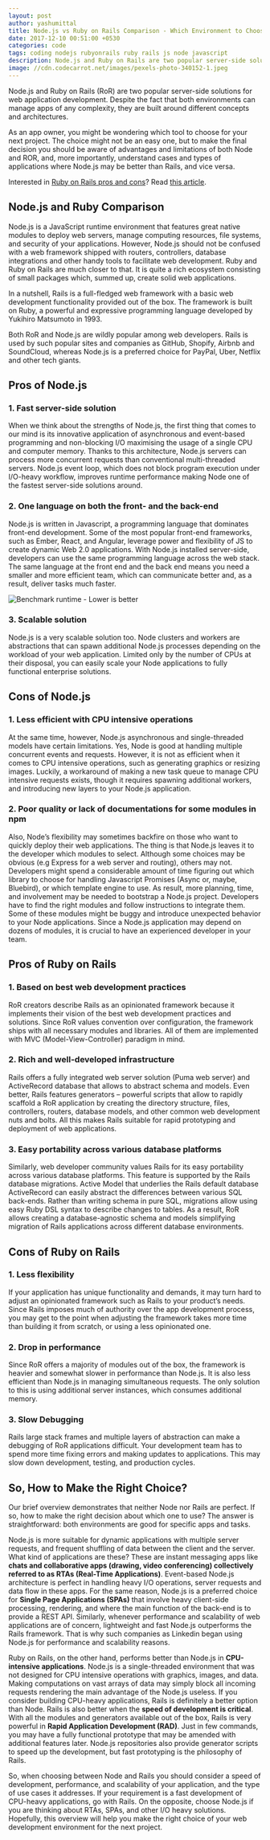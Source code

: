```yaml
---
layout: post
author: yashumittal
title: Node.js vs Ruby on Rails Comparison - Which Environment to Choose for Your Next Project?
date: 2017-12-10 00:51:00 +0530
categories: code
tags: coding nodejs rubyonrails ruby rails js node javascript
description: Node.js and Ruby on Rails are two popular server-side solutions for web app development. Choosing the right one is one of the most important.
image: //cdn.codecarrot.net/images/pexels-photo-340152-1.jpeg
---
```


Node.js and Ruby on Rails (RoR) are two popular server-side solutions for web application development. Despite the fact that both environments can manage apps of any complexity, they are built around different concepts and architectures.

As an app owner, you might be wondering which tool to choose for your next project. The choice might not be an easy one, but to make the final decision you should be aware of advantages and limitations of both Node and ROR, and, more importantly, understand cases and types of applications where Node.js may be better than Rails, and vice versa.

Interested in [Ruby on Rails pros and cons](/pros-cons-ruby-on-rails)? Read [this article](/pros-cons-ruby-on-rails).

## Node.js and Ruby Comparison

Node.js is a JavaScript runtime environment that features great native modules to deploy web servers, manage computing resources, file systems, and security of your applications. However, Node.js should not be confused with a web framework shipped with routers, controllers, database integrations and other handy tools to facilitate web development. Ruby and Ruby on Rails are much closer to that. It is quite a rich ecosystem consisting of small packages which, summed up, create solid web applications.

In a nutshell, Rails is a full-fledged web framework with a basic web development functionality provided out of the box. The framework is built on Ruby, a powerful and expressive programming language developed by Yukihiro Matsumoto in 1993.

Both RoR and Node.js are wildly popular among web developers. Rails is used by such popular sites and companies as GitHub, Shopify, Airbnb and SoundCloud, whereas Node.js is a preferred choice for PayPal, Uber, Netflix and other tech giants.

## Pros of Node.js

### 1. Fast server-side solution

When we think about the strengths of Node.js, the first thing that comes to our mind is its innovative application of asynchronous and event-based programming and non-blocking I/O maximising the usage of a single CPU and computer memory. Thanks to this architecture, Node.js servers can process more concurrent requests than conventional multi-threaded servers. Node.js event loop, which does not block program execution under I/O-heavy workflow, improves runtime performance making Node one of the fastest server-side solutions around.

### 2. One language on both the front- and the back-end

Node.js is written in Javascript, a programming language that dominates front-end development. Some of the most popular front-end frameworks, such as Ember, React, and Angular, leverage power and flexibility of JS to create dynamic Web 2.0 applications. With Node.js installed server-side, developers can use the same programming language across the web stack. The same language at the front end and the back end means you need a smaller and more efficient team, which can communicate better and, as a result, deliver tasks much faster.

![Benchmark runtime - Lower is better](//cdn.codecarrot.net/images/image1-14.png)

### 3. Scalable solution

Node.js is a very scalable solution too. Node clusters and workers are abstractions that can spawn additional Node.js processes depending on the workload of your web application. Limited only by the number of CPUs at their disposal, you can easily scale your Node applications to fully functional enterprise solutions.  

## Cons of Node.js

### 1. Less efficient with CPU intensive operations

At the same time, however, Node.js asynchronous and single-threaded models have certain limitations. Yes, Node is good at handling multiple concurrent events and requests. However, it is not as efficient when it comes to CPU intensive operations, such as generating graphics or resizing images. Luckily, a workaround of making a new task queue to manage CPU intensive requests exists, though it requires spawning additional workers, and introducing new layers to your Node.js application.  

### 2. Poor quality or lack of documentations for some modules in npm

Also, Node’s flexibility may sometimes backfire on those who want to quickly deploy their web applications. The thing is that Node.js leaves it to the developer which modules to select. Although some choices may be obvious (e.g Express for a web server and routing), others may not. Developers might spend a considerable amount of time figuring out which library to choose for handling Javascript Promises (Async or, maybe, Bluebird), or which template engine to use. As result, more planning, time, and involvement may be needed to bootstrap a Node.js project. Developers have to find the right modules and follow instructions to integrate them. Some of these modules might be buggy and introduce unexpected behavior to your Node applications. Since a Node.js application may depend on dozens of modules, it is crucial to have an experienced developer in your team.

## Pros of Ruby on Rails

### 1. Based on best web development practices

RoR creators describe Rails as an opinionated framework because it implements their vision of the best web development practices and solutions. Since RoR values convention over configuration, the framework ships with all necessary modules and libraries. All of them are implemented with MVC (Model-View-Controller) paradigm in mind.

### 2. Rich and well-developed infrastructure

Rails offers a fully integrated web server solution (Puma web server) and ActiveRecord database that allows to abstract schema and models. Even better, Rails features generators – powerful scripts that allow to rapidly scaffold a RoR application by creating the directory structure, files, controllers, routers, database models, and other common web development nuts and bolts. All this makes Rails suitable for rapid prototyping and deployment of web applications.

### 3. Easy portability across various database platforms

Similarly, web developer community values Rails for its easy portability across various database platforms. This feature is supported by the Rails database migrations. Active Model that underlies the Rails default database ActiveRecord can easily abstract the differences between various SQL back-ends. Rather than writing schema in pure SQL, migrations allow using easy Ruby DSL syntax to describe changes to tables. As a result, RoR allows creating a database-agnostic schema and models simplifying migration of Rails applications across different database environments.

## Cons of Ruby on Rails

### 1. Less flexibility

If your application has unique functionality and demands, it may turn hard to adjust an opinionated framework such as Rails to your product’s needs. Since Rails imposes much of authority over the app development process, you may get to the point when adjusting the framework takes more time than building it from scratch, or using a less opinionated one.

### 2. Drop in performance

Since RoR offers a majority of modules out of the box, the framework is heavier and somewhat slower in performance than Node.js. It is also less efficient than Node.js in managing simultaneous requests. The only solution to this is using additional server instances, which consumes additional memory.

### 3. Slow Debugging

Rails large stack frames and multiple layers of abstraction can make a debugging of RoR applications difficult. Your development team has to spend more time fixing errors and making updates to applications. This may slow down development, testing, and production cycles.

## So, How to Make the Right Choice?

Our brief overview demonstrates that neither Node nor Rails are perfect. If so, how to make the right decision about which one to use? The answer is straightforward: both environments are good for specific apps and tasks.

Node.js is more suitable for dynamic applications with multiple server requests, and frequent shuffling of data between the client and the server. What kind of applications are these? These are instant messaging apps like **chats and collaborative apps (drawing, video conferencing) collectively referred to as RTAs (Real-Time Applications)**. Event-based Node.js architecture is perfect in handling heavy I/O operations, server requests and data flow in these apps. For the same reason, Node.js is a preferred choice for **Single Page Applications (SPAs)** that involve heavy client-side processing, rendering, and where the main function of the back-end is to provide a REST API. Similarly, whenever performance and scalability of web applications are of concern, lightweight and fast Node.js outperforms the Rails framework. That is why such companies as Linkedin began using Node.js for performance and scalability reasons.

Ruby on Rails, on the other hand, performs better than Node.js in **CPU-intensive applications**. Node.js is a single-threaded environment that was not designed for CPU intensive operations with graphics, images, and data. Making computations on vast arrays of data may simply block all incoming requests rendering the main advantage of the Node.js useless. If you consider building CPU-heavy applications, Rails is definitely a better option than Node. Rails is also better when the **speed of development is critical**. With all the modules and generators available out of the box, Rails is very powerful in **Rapid Application Development (RAD)**. Just in few commands, you may have a fully functional prototype that may be amended with additional features later. Node.js repositories also provide generator scripts to speed up the development, but fast prototyping is the philosophy of Rails.

So, when choosing between Node and Rails you should consider a speed of development, performance, and scalability of your application, and the type of use cases it addresses. If your requirement is a fast development of CPU-heavy applications, go with Rails. On the opposite, choose Node.js if you are thinking about RTAs, SPAs, and other I/O heavy solutions. Hopefully, this overview will help you make the right choice of your web development environment for the next project.
